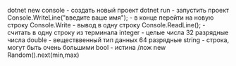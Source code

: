 dotnet new console - создать новый проект 
dotnet run  - запустить проект
Console.WriteLine("введите ваше имя"); - в конце перейти на новую строку
Console.Write - вывод в одну строку
Console.ReadLine(); - считать в одну строку из терминала
integer - целые числа 32 разрядные числа
double - веществвенный тип данных 64 разрядные 
string  - строка, могут быть очень большими
bool - истина /лож
new Random().next(min,max)


